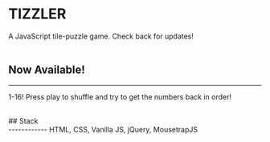 # TIZZLER
A JavaScript tile-puzzle game. Check back for updates!<br>
<br>
## Now Available!<br>
--------------
1-16! Press play to shuffle and try to get the numbers back in order!

<br>
## Stack<br>
------------
HTML, CSS, Vanilla JS, jQuery, MousetrapJS